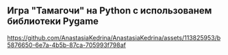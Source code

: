 ﻿﻿﻿<h2 align="left">Игра "Тамагочи" на Python с использованем библиотеки Pygame</h2>

https://github.com/AnastasiaKedrina/AnastasiaKedrina/assets/113825953/b5876650-6e7a-4b5b-87ca-705993f798af

